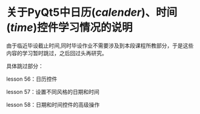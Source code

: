 # 关于PyQt5中日历(*calender*)、时间(*time*)控件学习情况的说明

由于临近毕设截止时间,同时毕设作业不需要涉及到本段课程所教部分，于是这些内容的学习暂时跳过，之后回过头再研究。

具体跳过部分：

lesson 56：日历控件

lesson 57：设置不同风格的日期和时间

lesson 58：日期和时间控件的高级操作